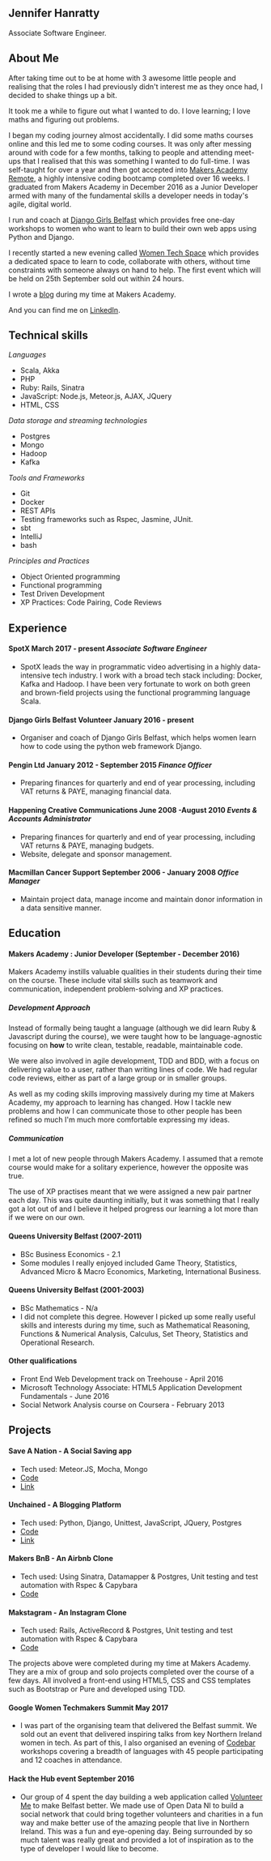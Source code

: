 ## Jennifer Hanratty

Associate Software Engineer.

## About Me

After taking time out to be at home with 3 awesome little people and realising that the roles I had previously didn't interest me as they once had, I decided to shake things up a bit.

It took me a while to figure out what I wanted to do. I love learning; I love maths and figuring out problems.

I began my coding journey almost accidentally. I did some maths courses online and this led me to some coding courses. It was only after messing around with code for a few months, talking to people and attending meet-ups that I realised that this was something I wanted to do full-time. I was self-taught for over a year and then got accepted into [Makers Academy Remote](http://www.makersacademy.com/), a highly intensive coding bootcamp completed over 16 weeks. I graduated from Makers Academy in December 2016 as a Junior Developer armed with many of the fundamental skills a developer needs in today's agile, digital world.

I run and coach at [Django Girls Belfast](https://djangogirls.org/belfast/) which provides free one-day workshops to women who want to learn to build their own web apps using Python and Django.

I recently started a new evening called [Women Tech Space](https://getinvited.to/womentechspace/women-tech-space/) which
provides a dedicated space to learn to code, collaborate with others, without time constraints with someone always on hand to help. The first event which will be held on 25th September sold out within 24 hours.

I wrote a [blog](https://medium.com/@hanratty.jen) during my time at Makers Academy.

And you can find me on [LinkedIn](https://www.linkedin.com/in/jennifer-hanratty-6977b8109).

## Technical skills
_Languages_
* Scala, Akka
* PHP
* Ruby: Rails, Sinatra
* JavaScript: Node.js, Meteor.js, AJAX, JQuery
* HTML, CSS

_Data storage and streaming technologies_
* Postgres
* Mongo
* Hadoop
* Kafka

_Tools and Frameworks_
* Git
* Docker
* REST APIs
* Testing frameworks such as Rspec, Jasmine, JUnit.
* sbt
* IntelliJ
* bash

_Principles and Practices_
* Object Oriented programming
* Functional programming
* Test Driven Development
* XP Practices: Code Pairing, Code Reviews

## Experience

#### SpotX March 2017 - present *Associate Software Engineer*
* SpotX leads the way in programmatic video advertising in a highly data-intensive tech industry. I work with a broad tech stack including: Docker, Kafka and Hadoop. I have been very fortunate to work on both green and brown-field projects using the functional programming language Scala.

#### Django Girls Belfast Volunteer January 2016 - present
* Organiser and coach of Django Girls Belfast, which helps women learn how to code using the python web framework Django.

#### Pengin Ltd January 2012 - September 2015 *Finance Officer*
* Preparing finances for quarterly and end of year processing, including VAT returns & PAYE, managing financial data.

#### Happening Creative Communications June 2008 -August 2010 *Events & Accounts Administrator*
*	Preparing finances for quarterly and end of year processing, including VAT returns & PAYE, managing budgets.
*	Website, delegate and sponsor management.

#### Macmillan Cancer Support September 2006 - January 2008 *Office Manager*
* Maintain project data, manage income and maintain donor information in a data sensitive manner.

## Education

#### Makers Academy : Junior Developer (September - December 2016)

Makers Academy instills valuable qualities in their students during their time on the course. These include vital skills such as teamwork and communication, independent problem-solving and XP practices.

##### *Development Approach*

Instead of formally being taught a language (although we did learn Ruby & Javascript during the course), we were taught how to be language-agnostic focusing on **how** to write clean, testable, readable, maintainable code.

We were also involved in agile development, TDD and BDD, with a focus on delivering value to a user, rather than writing lines of code. We had regular code reviews, either as part of a large group or in smaller groups.

As well as my coding skills improving massively during my time at Makers Academy, my approach to learning has changed. How I tackle new problems and how I can communicate those to other people has been refined so much I'm much more comfortable expressing my ideas.

##### *Communication*

I met a lot of new people through Makers Academy. I assumed that a remote course would make for a solitary experience, however the opposite was true.

The use of XP practises meant that we were assigned a new pair partner each day. This was quite daunting initially, but it was something that I really got a lot out of and I believe it helped progress our learning a lot more than if we were on our own.

#### Queens University Belfast (2007-2011)

* BSc Business Economics - 2.1
* Some modules I really enjoyed included Game Theory, Statistics, Advanced Micro & Macro Economics, Marketing, International Business.

#### Queens University Belfast (2001-2003)
* BSc Mathematics - N/a
* I did not complete this degree. However I picked up some really useful skills and interests during my time, such as Mathematical Reasoning, Functions & Numerical Analysis, Calculus, Set Theory, Statistics and Operational Research.

#### Other qualifications
* Front End Web Development track on Treehouse - April 2016
* Microsoft Technology Associate: HTML5 Application Development Fundamentals - June 2016
* Social Network Analysis course on Coursera - February 2013


## Projects

#### Save A Nation - A Social Saving app
* Tech used: Meteor.JS, Mocha, Mongo
* [Code](https://github.com/hanrattyjen/saveanation)
* [Link](http://saveanation.herokuapp.com)

#### Unchained - A Blogging Platform
* Tech used: Python, Django, Unittest, JavaScript, JQuery, Postgres
* [Code](https://github.com/hanrattyjen/unchained_blog)
* [Link](https://unchainedblog.herokuapp.com/)

#### Makers BnB - An Airbnb Clone
* Tech used: Using Sinatra, Datamapper & Postgres, Unit testing and test automation with Rspec & Capybara
* [Code](https://github.com/hanrattyjen/makersbnb)

#### Makstagram - An Instagram Clone
* Tech used: Rails, ActiveRecord & Postgres, Unit testing and test automation with Rspec & Capybara
* [Code](https://github.com/hanrattyjen/instagram-challenge)

The projects above were completed during my time at Makers Academy. They are a mix of group and solo projects completed over the course of a few days. All involved a front-end using HTML5, CSS and CSS templates such as Bootstrap or Pure and developed using TDD.

#### Google Women Techmakers Summit May 2017
* I was part of the organising team that delivered the Belfast summit. We sold out an event that delivered inspiring talks from key Northern Ireland women in tech. As part of this, I also organised an evening of [Codebar](https://codebar.io/) workshops covering a breadth of languages with 45 people participating and 12 coaches in attendance.

#### Hack the Hub event September 2016
* Our group of 4 spent the day building a web application called [Volunteer Me](https://hth-volunteer.herokuapp.com/) to make Belfast better. We made use of Open Data NI to build a social network that could bring together volunteers and charities in a fun way and make better use of the amazing people that live in Northern Ireland. This was a fun and eye-opening day. Being surrounded by so much talent was really great and provided a lot of inspiration as to the type of developer I would like to become.
